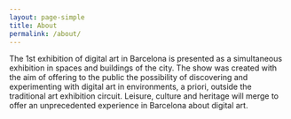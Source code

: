 ```yaml
---
layout: page-simple
title: About
permalink: /about/
---
```


The 1st exhibition of digital art in Barcelona is presented as a simultaneous exhibition in spaces and buildings of the city. The show was created with the aim of offering to the public the possibility of discovering and experimenting with digital art in environments, a priori, outside the traditional art exhibition circuit. Leisure, culture and heritage will merge to offer an unprecedented experience in Barcelona about digital art.